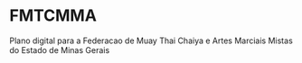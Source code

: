 # FMTCMMA
Plano digital para a Federacao de Muay Thai Chaiya e Artes Marciais Mistas do Estado de Minas Gerais
